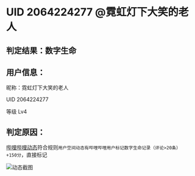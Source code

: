 # UID 2064224277 @霓虹灯下大笑的老人

## 判定结果：数字生命

## 用户信息：

昵称：霓虹灯下大笑的老人

UID 2064224277

等级 Lv4

## 判定原因：

[哔哩哔哩动态](https://www.bilibili.com/opus/704523040660127762)符合规则`用户空间动态有哔哩哔哩用户标记数字生命记录（评论>20条） +150分`，直接标记

![动态截图](https://i.072333.xyz/file/AgACAgEAAyEGAASMaMWHAAJY4Gf80qw9SzEO1XTcHmfKhn1rXbvXAAISrzEb2JDoR8w54l8AAVrrFwEAAwIAA3cAAzYE.png)